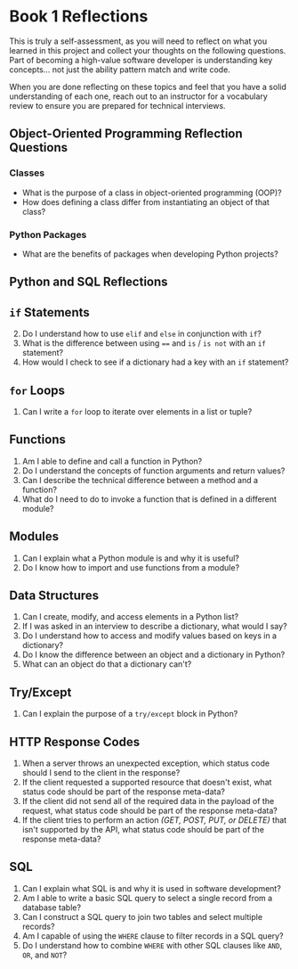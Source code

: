 # Book 1 Reflections

This is truly a self-assessment, as you will need to reflect on what you learned in this project and collect your thoughts on the following questions. Part of becoming a high-value software developer is understanding key concepts... not just the ability pattern match and write code.

When you are done reflecting on these topics and feel that you have a solid understanding of each one, reach out to an instructor for a vocabulary review to ensure you are prepared for technical interviews.

## Object-Oriented Programming Reflection Questions

### Classes

- What is the purpose of a class in object-oriented programming (OOP)?
- How does defining a class differ from instantiating an object of that class?

### Python Packages

- What are the benefits of packages when developing Python projects?

## Python and SQL Reflections

## `if` Statements

2. Do I understand how to use `elif` and `else` in conjunction with `if`?
3. What is the difference between using `==` and `is` / `is not` with an `if` statement?
4. How would I check to see if a dictionary had a key with an `if` statement?

## `for` Loops

1. Can I write a `for` loop to iterate over elements in a list or tuple?

## Functions

1. Am I able to define and call a function in Python?
2. Do I understand the concepts of function arguments and return values?
3. Can I describe the technical difference between a method and a function?
4. What do I need to do to invoke a function that is defined in a different module?

## Modules

1. Can I explain what a Python module is and why it is useful?
2. Do I know how to import and use functions from a module?

## Data Structures

1. Can I create, modify, and access elements in a Python list?
1. If I was asked in an interview to describe a dictionary, what would I say?
3. Do I understand how to access and modify values based on keys in a dictionary?
1. Do I know the difference between an object and a dictionary in Python?
4. What can an object do that a dictionary can't?

## Try/Except

1. Can I explain the purpose of a `try/except` block in Python?

## HTTP Response Codes

1. When a server throws an unexpected exception, which status code should I send to the client in the response?
2. If the client requested a supported resource that doesn't exist, what status code should be part of the response meta-data?
3. If the client did not send all of the required data in the payload of the request, what status code should be part of the response meta-data?
4. If the client tries to perform an action _(GET, POST, PUT, or DELETE)_ that isn't supported by the API, what status code should be part of the response meta-data?

## SQL

1. Can I explain what SQL is and why it is used in software development?
1. Am I able to write a basic SQL query to select a single record from a database table?
1. Can I construct a SQL query to join two tables and select multiple records?
1. Am I capable of using the `WHERE` clause to filter records in a SQL query?
2. Do I understand how to combine `WHERE` with other SQL clauses like `AND`, `OR`, and `NOT`?
